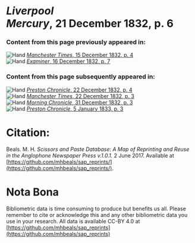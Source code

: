 # *Liverpool Mercury*, 21 December 1832, p. 6  
  
### Content from this page previously appeared in:  
![Hand](http://scissorsandpaste.net/wp-content/uploads/2017/06/smallhandpointer.png) [*Manchester Times*, 15 December 1832, p. 4](https://mhbeals.github.io/sap_html/Manchester-Times/Manchester-Times-15-December-1832-p-4)  
![Hand](http://scissorsandpaste.net/wp-content/uploads/2017/06/smallhandpointer.png) [*Examiner*, 16 December 1832, p. 7](https://mhbeals.github.io/sap_html/Examiner/Examiner-16-December-1832-p-7)  
  
### Content from this page subsequently appeared in:  
![Hand](http://scissorsandpaste.net/wp-content/uploads/2017/06/smallhandpointer.png) [*Preston Chronicle*, 22 December 1832, p. 4](https://mhbeals.github.io/sap_html/Preston-Chronicle/Preston-Chronicle-22-December-1832-p-4)  
![Hand](http://scissorsandpaste.net/wp-content/uploads/2017/06/smallhandpointer.png) [*Manchester Times*, 22 December 1832, p. 3](https://mhbeals.github.io/sap_html/Manchester-Times/Manchester-Times-22-December-1832-p-3)  
![Hand](http://scissorsandpaste.net/wp-content/uploads/2017/06/smallhandpointer.png) [*Morning Chronicle*, 31 December 1832, p. 3](https://mhbeals.github.io/sap_html/Morning-Chronicle/Morning-Chronicle-31-December-1832-p-3)  
![Hand](http://scissorsandpaste.net/wp-content/uploads/2017/06/smallhandpointer.png) [*Preston Chronicle*, 5 January 1833, p. 3](https://mhbeals.github.io/sap_html/Preston-Chronicle/Preston-Chronicle-5-January-1833-p-3)  


# Citation: 

Beals. M. H. *Scissors and Paste Database: A Map of Reprinting and Reuse in the Anglophone Newspaper Press v.1.0.1.* 2 June 2017. Available at [https://github.com/mhbeals/sap_reprints/](https://github.com/mhbeals/sap_reprints/). 

# Nota Bona

Bibliometric data is time consuming to produce but benefits us all. Please remember to cite or acknowledge this and any other bibliometric data you use in your research. All data is available CC-BY 4.0 at [https://github.com/mhbeals/sap_reprints](https://github.com/mhbeals/sap_reprints)
